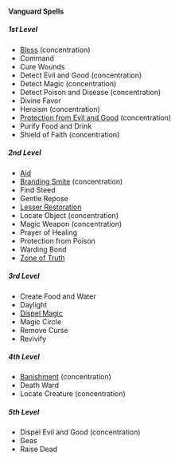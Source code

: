 #### Vanguard Spells
<!-- Since Vanguards don't have ritual casting, ritual spells are not marked as such. -->

##### 1st Level

- [Bless](#Bless_bless) (concentration)
- Command
- Cure Wounds
- Detect Evil and Good (concentration)
- Detect Magic (concentration)
- Detect Poison and Disease (concentration)
- Divine Favor
- Heroism (concentration)
- [Protection from Evil and Good](#Protection_from_Evil_and_Good_protection_from_evil_and_good) (concentration)
- Purify Food and Drink
- Shield of Faith (concentration)

##### 2nd Level

- [Aid](#Aid_aid)
- [Branding Smite](#Branding_Smite_branding_smite) (concentration)
- Find Steed
- Gentle Repose
- [Lesser Restoration](#Lesser_Restoration_lesser_restoration)
- Locate Object (concentration)
- Magic Weapon (concentration)
- Prayer of Healing
- Protection from Poison
- Warding Bond
- [Zone of Truth](#Zone_of_Truth_zone_of_truth)

##### 3rd Level

- Create Food and Water
- Daylight
- [Dispel Magic](#Dispel_Magic_dispel_magic)
- Magic Circle
- Remove Curse
- Revivify

##### 4th Level

- [Banishment](#Banishment_banishment) (concentration)
- Death Ward
- Locate Creature (concentration)

##### 5th Level

- Dispel Evil and Good (concentration)
- Geas
- Raise Dead
